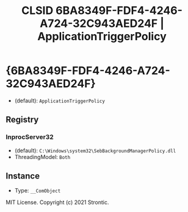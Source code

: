 ﻿---
title: "CLSID 6BA8349F-FDF4-4246-A724-32C943AED24F | ApplicationTriggerPolicy"
excerpt: What is COM-Object CLSID 6BA8349F-FDF4-4246-A724-32C943AED24F?
---

# {6BA8349F-FDF4-4246-A724-32C943AED24F}

* (default): `ApplicationTriggerPolicy`

## Registry


### InprocServer32

* (default): `C:\Windows\system32\SebBackgroundManagerPolicy.dll`
* ThreadingModel: `Both`

## Instance

* Type: `__ComObject`

MIT License. Copyright (c) 2021 Strontic.


